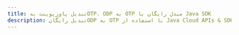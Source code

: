 ---title: تبدیل پاورپوینت بهOTP، ODP به OTP مبدل رایگان یا Java SDKdescription: تبدیل رایگانODP به OTP با استفاده از Java Cloud APIs & SDK. همچنین اسناد Microsoft PowerPoint را در Cloud ایجاد، ویرایش و رندر کنید.---